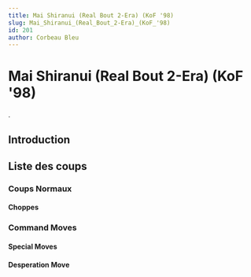 ```yaml
---
title: Mai Shiranui (Real Bout 2-Era) (KoF '98)
slug: Mai_Shiranui_(Real_Bout_2-Era)_(KoF_'98)
id: 201
author: Corbeau Bleu
---
```


# Mai Shiranui (Real Bout 2-Era) (KoF '98)

.

## Introduction

## Liste des coups

### Coups Normaux

#### Choppes

### Command Moves

#### Special Moves

#### Desperation Move
